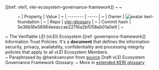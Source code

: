 [[tref: vlei1, vlei-ecosystem-governance-framework]]
~ <!-- This is a copy of the saved remote text. Remove it if you like. It is automatically (re)generated -->
~ <dd>
~ | Property | Value |
~ | -------- | ----- |
~ | Owner | ![avatar](https://avatars.githubusercontent.com/u/176055535?v=4) keri-foundation |
~ | Repo | [vlei-glossary](https://github.com/keri-foundation/vlei-glossary) |
~ | Commit hash | 5e36b16e58984eeaccae22116a2bf058ab01a0e9 |
~ </dd>

~ The Verifiable LEI (vLEI) Ecosystem [[ref: governance-framework]] Information Trust Policies. It's a **document** that defines the information security, privacy, availability, confidentiality and processing integrity policies that apply to all vLEI Ecosystem Members.  
~ Paraphrased by @henkvancann from [source](https://www.gleif.org/vlei/introducing-the-vlei-ecosystem-governance-framework/2022-02-07_verifiable-lei-vlei-ecosystem-governance-framework-glossary-draft-publication_v0.9-draft.pdf) Draft vLEI Ecosystem Governance Framework Glossary.
~ More in <a href="https://weboftrust.github.io/WOT-terms/docs/glossary/vlei-ecosystem-governance-framework">extended KERI glossary</a>

